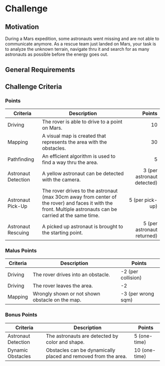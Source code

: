 # Challenge

## Motivation
During a Mars expedition, some astronauts went missing and are not able to communicate anymore. As a rescue team just landed on Mars, your task is to analyze the unknown terrain, navigate thru it and search for as many astronauts as possible before the energy goes out.

## General Requirements

## Challenge Criteria

### Points
| Criteria        | Description      | Points |
| --------------- | ---------------- | -----: |
| Driving | The rover is able to drive to a point on Mars. | 10 |
| Mapping | A visual map is created that represents the area with the obstacles. | 30 |
| Pathfinding | An efficient algorithm is used to find a way thru the area. | 5 |
| Astronaut Detection | A yellow astronaut can be detected with the camera. | 3 (per astronaut detected) |
| Astronaut Pick-Up | The rover drives to the astronaut (max 30cm away from center of the rover) and faces it with the front. Multiple astronauts can be carried at the same time. | 5 (per pick-up) |
| Astronaut Rescuing | A picked up astronaut is brought to the starting point. | 5 (per astronaut returned) |

### Malus Points
| Criteria        | Description     | Points  |
| --------------- | --------------- | ------- |
| Driving | The rover drives into an obstacle. | -2 (per collision) |
| Driving | The rover leaves the area. | -2 |
| Mapping | Wrongly shown or not shown obstacle on the map. | -3 (per wrong sqm) |

### Bonus Points
| Criteria        | Description     | Points  |
| --------------- | --------------- | ------- |
| Astronaut Detection | The astronauts are detected by color and shape. | 5 (one-time) |
| Dynamic Obstacles | Obstacles can be dynamically placed and removed from the area. | 10 (one-time) |
